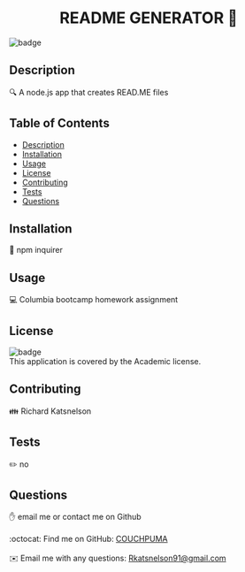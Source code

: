 
<h1 align="center">README GENERATOR 👋</h1>
  
![badge](https://img.shields.io/badge/license-Academic-brightgreen)<br />
## Description
🔍 A node.js app that creates READ.ME files
## Table of Contents
- [Description](#description)
- [Installation](#installation)
- [Usage](#usage)
- [License](#license)
- [Contributing](#contributing)
- [Tests](#tests)
- [Questions](#questions)
## Installation
💾 npm inquirer
## Usage
💻 Columbia bootcamp homework assignment
## License
![badge](https://img.shields.io/badge/license-Academic-brightgreen)
<br />
This application is covered by the Academic license. 
## Contributing
👪 Richard Katsnelson
## Tests
✏️ no
## Questions
✋ email me or contact me on Github<br />
<br />
:octocat: Find me on GitHub: [COUCHPUMA](https://github.com/COUCHPUMA)<br />
<br />
✉️ Email me with any questions: Rkatsnelson91@gmail.com<br /><br />

